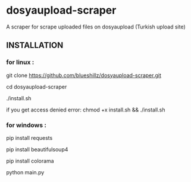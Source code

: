 # dosyaupload-scraper
A scraper for scrape uploaded files on dosyaupload (Turkish upload site)

## INSTALLATION

### for linux : 

git clone https://github.com/blueshillz/dosyaupload-scraper.git

cd dosyaupload-scraper

./install.sh

if you get access denied error:
chmod +x install.sh && ./install.sh

### for windows :

pip install requests

pip install beautifulsoup4

pip install colorama

python main.py
